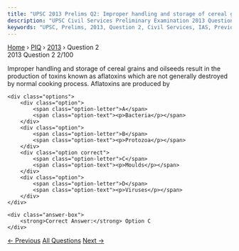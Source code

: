 ```yaml
---
title: "UPSC 2013 Prelims Q2: Improper handling and storage of cereal grains and oilseeds..."
description: "UPSC Civil Services Preliminary Examination 2013 Question 2 with options and answer"
keywords: "UPSC, Prelims, 2013, Question 2, Civil Services, IAS, Previous Year Questions"
---
```


<nav class="breadcrumb">
    <a href="../../">Home</a>
    <span>›</span>
    <a href="../">PIQ</a>
    <span>›</span>
    <a href="./">2013</a>
    <span>›</span>
    <span>Question 2</span>
</nav>

<div class="question-header">
    <div class="question-meta">
        <span class="year-badge">2013</span>
        <span class="question-number">Question 2</span>
        <span class="progress">2/100</span>
    </div>
    <div class="progress-bar">
        <div class="progress-fill" style="width: 2.0%"></div>
    </div>
</div>

<div class="question-content">
    <div class="question-text">
        <p>Improper handling and storage of cereal grains and oilseeds result in the production of toxins known as aflatoxins which are not generally destroyed by normal cooking process. Aflatoxins are produced by</p>
    </div>
    
    <div class="options">
        <div class="option">
            <span class="option-letter">A</span>
            <span class="option-text"><p>Bacteria</p></span>
        </div>
        <div class="option">
            <span class="option-letter">B</span>
            <span class="option-text"><p>Protozoa</p></span>
        </div>
        <div class="option correct">
            <span class="option-letter">C</span>
            <span class="option-text"><p>Moulds</p></span>
        </div>
        <div class="option">
            <span class="option-letter">D</span>
            <span class="option-text"><p>Viruses</p></span>
        </div>
    </div>

    <div class="answer-box">
        <strong>Correct Answer:</strong> Option C
    </div>
</div>

<div class="question-nav">
    <a href="../q001-under-the-scheduled-tribes-and-other-traditional-f/" class="nav-btn prev">← Previous</a>
    <a href="../" class="nav-btn center">All Questions</a>
    <a href="../q003-economic-justice-as-one-of-the-objectives-of-the-i/" class="nav-btn next">Next →</a>
</div>
